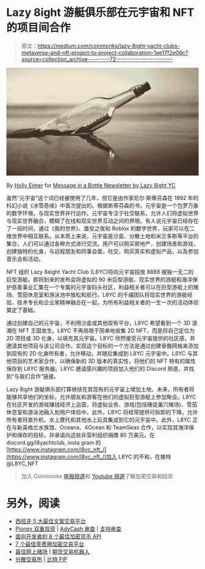 # Lazy 8ight 游艇俱乐部在元宇宙和 NFT 的项目间合作

> 原文：<https://medium.com/coinmonks/lazy-8ight-yacht-clubs-metaverse-and-nft-project-to-project-collaboration-1ee17f2e06c?source=collection_archive---------72----------------------->

![](img/92fb581be6391d549830c37514f0a526.png)

By [Holly Eimer](https://medium.com/u/e25f399c6d84?source=post_page-----1ee17f2e06c--------------------------------) for [Message in a Bottle Newsletter by Lazy 8ight YC](https://medium.com/u/6dcb932fb22b?source=post_page-----1ee17f2e06c--------------------------------)

虽然“元宇宙”这个词已经被使用了几年，但它是由作家尼尔·斯蒂芬森在 1992 年的科幻小说《冰雪奇缘》中首次提出的。根据斯蒂芬森的书，元宇宙是一个包罗万象的数字环境，与现实世界并行运作。元宇宙专注于社交联系，允许人们将虚拟世界与现实世界融合，模糊了在线和现实世界互动之间的界限。有人说元宇宙已经存在了一段时间，通过《我的世界》、堡垒之夜和 Roblox 的数字世界，玩家可以在二维世界中相互联系。从本质上来说，元宇宙是沙盒、分散土地和米兰多斯等平台的集合，人们可以通过各种方式进行交流。用户可以购买房地产，创建场景和游戏，创建独特的化身，与远程朋友和同事会面，社交，购买真实和虚拟产品，以及参加音乐会和活动。

NFT 组织 Lazy 8eight Yacht Club (L8YC)将向元宇宙投放 8888 艘独一无二的巨型游艇。即将到来的发布会将虚拟的 90 米巨型游艇、现实世界的游艇和海洋保护慈善事业汇集在一个专属的元宇宙码头社区，利益相关者可以在巨型游艇上的赌场、雪茄休息室和游泳池中放松和航行。L8YC 的千禧团队将现实世界的游艇经验、技术专长和企业家精神融合在一起，为所有利益相关者的一生一次的活动体验奠定了基础。

通过创建自己的元宇宙，不利用沙盒或其他现有平台，L8YC 希望看到一个 3D 浪潮在 NFT 王国发生。L8YC 不再局限于简单地收集 2D NFT，而是将自己定位为 2D 项目或 3D 化身，以填充其元宇宙。L8YC 欣然接受元宇宙提供的社区感，并邀请其他项目与该公司合作。实现这个目标的一个方法是通过创建骨骼网格来添加到现有的 2D 化身所有者，允许移动，并随后集成到 L8YC 元宇宙中。L8YC 与其他项目的艺术家合作，以确保新的 3D 版本的真实性，将他们的 NFT 特有的属性保存到 L8YC 服务器。L8YC 邀请感兴趣的项目加入他们的 Discord 频道，并找到“与我们合作”链接。

Lazy 8ight 游艇俱乐部打算继续在其现有的元宇宙上增加土地，未来，所有者将能够共享他们的坐标，允许朋友和游客在他们的虚拟巨型游艇上参加聚会。L8YC 在社区开发的游戏赚钱经济上运营，将虚拟业务、游戏(包括赌徒巢穴赌场)、雪茄休息室和游泳池融入到用户体验中。此外，L8YC 将经常提供可拆卸的下降，允许所有者将直升机，水上摩托和其他水上玩具集成到它的元宇宙中。此外，L8YC 正在与新英格兰水族馆、Oceana、4Ocean 和 TeamSeas 合作，以实现其海洋保护和保存的目标，并承诺向这些非营利组织捐赠 80 万美元。在 discord.gg/l8yachtclub, insta gram 的[https://www.instagram.com/l8yc_nft_/](https://www.instagram.com/l8yc_nft_/)加入 L8YC 的不和，在推特@L8YC_NFT

> 加入 Coinmonks [电报频道](https://t.me/coincodecap)和 [Youtube 频道](https://www.youtube.com/c/coinmonks/videos)了解加密交易和投资

# 另外，阅读

*   [西班牙 5 大最佳文案交易平台](https://coincodecap.com/copy-trading-spain)
*   [Pionex 双重投资](https://coincodecap.com/pionex-dual-investment) | [AdvCash 审查](https://coincodecap.com/advcash-review) | [支持审查](https://coincodecap.com/uphold-review)
*   [面向开发者的 8 个最佳加密货币 API](https://coincodecap.com/best-cryptocurrency-apis)
*   [7 个最佳零费用加密交易平台](https://coincodecap.com/zero-fee-crypto-exchanges)
*   [最佳网上赌场](https://coincodecap.com/best-online-casinos) | [期货交易机器人](/coinmonks/futures-trading-bots-5a282ccee3f5)
*   [分散交易所](https://coincodecap.com/what-are-decentralized-exchanges) | [比特 FIP](https://coincodecap.com/bitbns-fip)